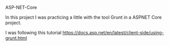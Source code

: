 ASP-NET-Core

In this project I was practicing a little with the tool Grunt in a ASPNET Core project.

I was following this tutorial https://docs.asp.net/en/latest/client-side/using-grunt.html
